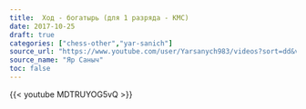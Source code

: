 ```yaml
---
title:  Ход - богатырь (для 1 разряда - КМС)
date: 2017-10-25
draft: true
categories: ["chess-other","yar-sanich"]
source_url: "https://www.youtube.com/user/Yarsanych983/videos?sort=dd&view=0&flow=grid"
source_name: "Яр Саныч"
toc: false
---
```


<!--more-->
<div class="container">
  <div class="row">
    <div class="col-12">
      {{< youtube MDTRUYOG5vQ >}}
    </div>
  </div>
</div>
